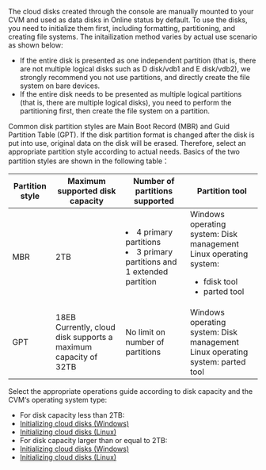 The cloud disks created through the console are manually mounted to your CVM and used as data disks in Online status by default. To use the disks, you need to initialize them first, including formatting, partitioning, and creating file systems. The initailization method varies by actual use scenario as shown below:
- If the entire disk is presented as one independent partition (that is, there are not multiple logical disks such as D disk/vdb1 and E disk/vdb2), we strongly recommend you not use partitions, and directly create the file system on bare devices.
- If the entire disk needs to be presented as multiple logical partitions (that is, there are multiple logical disks), you need to perform the partitioning first, then create the file system on a partition. 

Common disk partition styles are Main Boot Record (MBR) and Guid Partition Table (GPT). If the disk partition format is changed after the disk is put into use, original data on the disk will be erased. Therefore, select an appropriate partition style according to actual needs.
Basics of the two partition styles are shown in the following table：

| Partition style | Maximum supported disk capacity | Number of partitions supported | Partition tool |
|---------|---------|---------|---------|
|MBR | 2TB |<li>4 primary partitions</li><li>3 primary partitions and 1 extended partition</li>|Windows operating system: Disk management</br>Linux operating system:<ul><li>fdisk tool</li><li>parted tool</li></ul> |
|GPT | 18EB</br>Currently, cloud disk supports a maximum capacity of 32TB | No limit on number of partitions | Windows operating system: Disk management</br>Linux operating system: parted tool|

Select the appropriate operations guide according to disk capacity and the CVM‘s operating system type:
- For disk capacity less than 2TB:
 - [Initializing cloud disks (Windows)](https://intl.cloud.tencent.com/document/product/362/31597#Steps)
 - [Initializing cloud disks (Linux)](https://intl.cloud.tencent.com/document/product/362/31597#Steps)
- For disk capacity larger than or equal to 2TB:
 - [Initializing cloud disks (Windows)](https://intl.cloud.tencent.com/document/product/362/31598#Steps)
 - [Initializing cloud disks (Linux)](https://intl.cloud.tencent.com/document/product/362/31598#Steps)









